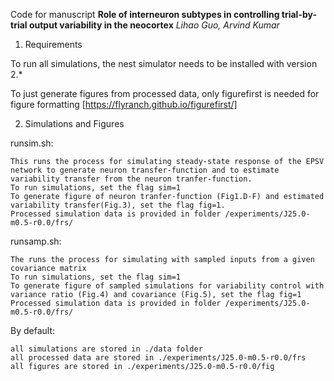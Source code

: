Code for manuscript
**Role of interneuron subtypes in controlling trial-by-trial output variability in the neocortex**
*Lihao Guo, Arvind Kumar*


1. Requirements

To run all simulations, the nest simulator needs to be installed with version 2.*

To just generate figures from processed data, only figurefirst is needed for figure formatting [https://flyranch.github.io/figurefirst/]

2. Simulations and Figures

runsim.sh:

    This runs the process for simulating steady-state response of the EPSV network to generate neuron transfer-function and to estimate variability transfer from the neuron tranfer-function.
    To run simulations, set the flag sim=1
    To generate figure of neuron tranfer-function (Fig1.D-F) and estimated variability transfer(Fig.3), set the flag fig=1.
    Processed simulation data is provided in folder /experiments/J25.0-m0.5-r0.0/frs/

runsamp.sh:

    The runs the process for simulating with sampled inputs from a given covariance matrix
    To run simulations, set the flag sim=1
    To generate figure of sampled simulations for variability control with variance ratio (Fig.4) and covariance (Fig.5), set the flag fig=1
    Processed simulation data is provided in folder /experiments/J25.0-m0.5-r0.0/frs/

By default:

    all simulations are stored in ./data folder
    all processed data are stored in ./experiments/J25.0-m0.5-r0.0/frs
    all figures are stored in ./experiments/J25.0-m0.5-r0.0/fig
